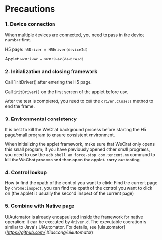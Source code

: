 # Precautions

### 1. Device connection

When multiple devices are connected, you need to pass in the device number first.

H5 page: `h5Driver = H5Driver(deviceId)`

Applet: `wxDriver = WxDriver(deviceId)`

### 2. Initialization and closing framework

Call `initDriver() after entering the H5 page.

Call `initDriver()` on the first screen of the applet before use.

After the test is completed, you need to call the `driver.close()` method to end the frame.

### 3. Environmental consistency

It is best to kill the WeChat background process before starting the H5 page/small program to ensure consistent environment.

When initializing the applet framework, make sure that WeChat only opens this small program; if you have previously opened other small programs, you need to use the `adb shell am force-stop com.tencent.mm` command to kill the WeChat process and then open the applet. carry out testing

### 4. Control lookup

How to find the xpath of the control you want to click: Find the current page by `chrome:inspect`, you can find the xpath of the control you want to click on (the applet is usually the second inspect of the current page)

### 5. Combine with Native page

UiAutomator is already encapsulated inside the framework for native operation: it can be executed by `driver.d`. The executable operation is similar to Java's UiAutomator. For details, see [uiautomator](*https://github.com/ Xiaocong/uiautomator*)
